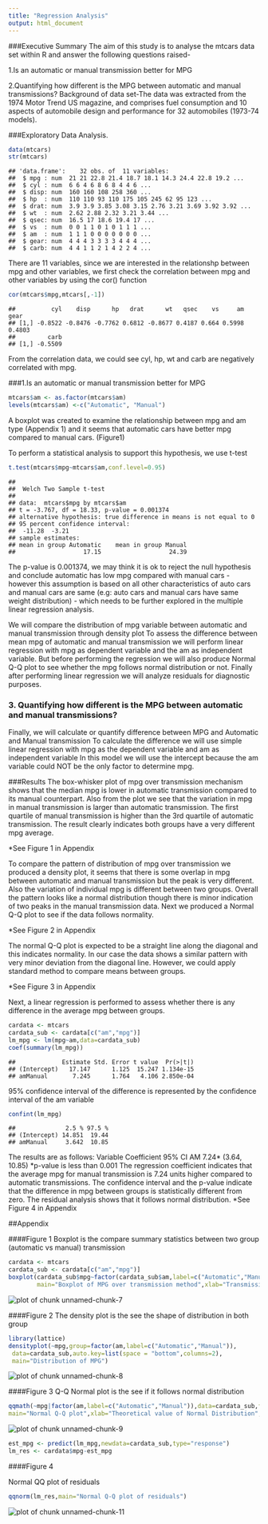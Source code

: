 ```yaml
---
title: "Regression Analysis"
output: html_document
---
```

###Executive Summary
The aim of this study is to analyse the mtcars data set within R and answer the following questions raised-

1.Is an automatic or manual transmission better for MPG

2.Quantifying how different is the MPG between automatic and manual transmissions?
Background of data set-The data was extracted from the 1974 Motor Trend US magazine, and comprises fuel consumption and 10 aspects of automobile design and performance for 32 automobiles (1973-74 models).

###Exploratory Data Analysis.

```r
data(mtcars)
str(mtcars)
```

```
## 'data.frame':	32 obs. of  11 variables:
##  $ mpg : num  21 21 22.8 21.4 18.7 18.1 14.3 24.4 22.8 19.2 ...
##  $ cyl : num  6 6 4 6 8 6 8 4 4 6 ...
##  $ disp: num  160 160 108 258 360 ...
##  $ hp  : num  110 110 93 110 175 105 245 62 95 123 ...
##  $ drat: num  3.9 3.9 3.85 3.08 3.15 2.76 3.21 3.69 3.92 3.92 ...
##  $ wt  : num  2.62 2.88 2.32 3.21 3.44 ...
##  $ qsec: num  16.5 17 18.6 19.4 17 ...
##  $ vs  : num  0 0 1 1 0 1 0 1 1 1 ...
##  $ am  : num  1 1 1 0 0 0 0 0 0 0 ...
##  $ gear: num  4 4 4 3 3 3 3 4 4 4 ...
##  $ carb: num  4 4 1 1 2 1 4 2 2 4 ...
```

There are 11 variables, since we are interested in the relationshp between mpg and other variables, we first check the correlation between mpg and other variables by using the cor() function


```r
cor(mtcars$mpg,mtcars[,-1])
```

```
##          cyl    disp      hp   drat      wt   qsec    vs     am   gear
## [1,] -0.8522 -0.8476 -0.7762 0.6812 -0.8677 0.4187 0.664 0.5998 0.4803
##         carb
## [1,] -0.5509
```
From the correlation data, we could see cyl, hp, wt and carb are negatively correlated with mpg.

###1.Is an automatic or manual transmission better for MPG

```r
mtcars$am <- as.factor(mtcars$am)
levels(mtcars$am) <-c("Automatic", "Manual")
```

A boxplot was created to examine the relationship between mpg and am type (Appendix 1) and it seems that automatic cars have better mpg compared to manual cars.
(Figure1)

To perform a statistical analysis to support this hypothesis, we use t-test

```r
t.test(mtcars$mpg~mtcars$am,conf.level=0.95)
```

```
## 
## 	Welch Two Sample t-test
## 
## data:  mtcars$mpg by mtcars$am
## t = -3.767, df = 18.33, p-value = 0.001374
## alternative hypothesis: true difference in means is not equal to 0
## 95 percent confidence interval:
##  -11.28  -3.21
## sample estimates:
## mean in group Automatic    mean in group Manual 
##                   17.15                   24.39
```

The p-value is 0.001374, we may think it is ok to reject the null hypothesis and conclude automatic has low mpg compared with manual cars - however this assumption is based on all other characteristics of auto cars and manual cars are same (e.g: auto cars and manual cars have same weight distribution) - which needs to be further explored in the multiple linear regression analysis.

We will compare the distribution of mpg variable between automatic and manual transmission through density plot To assess the difference between mean mpg of automatic and manual transmission we will perform linear regression with mpg as dependent variable and the am as independent variable. But before performing the regression we will also produce Normal Q-Q plot to see whether the mpg follows normal distribution or not. Finally after performing linear regression we will analyze residuals for diagnostic purposes.

### 3. Quantifying how different is the MPG between automatic and manual transmissions?

Finally, we will calculate or quantify difference between MPG and Automatic and Manual transmission To calculate the difference we will use simple linear regression with mpg as the dependent variable and am as independent variable In this model we will use the intercept because the am variable could NOT be the only factor to determine mpg.

###Results
The box-whisker plot of mpg over transmission mechanism shows that the median mpg is lower in automatic transmission compared to its manual counterpart. Also from the plot we see that the variation in mpg in manual transmission is larger than automatic transmission. The first quartile of manual transmission is higher than the 3rd quartile of automatic transmission. The result clearly indicates both groups have a very different mpg average.

*See Figure 1 in Appendix

To compare the pattern of distribution of mpg over transmission we produced a density plot, it seems that there is some overlap in mpg between automatic and manual transmission but the peak is very different. Also the variation of individual mpg is different between two groups. Overall the pattern looks like a normal distribution though there is minor indication of two peaks in the manual transmission data. Next we produced a Normal Q-Q plot to see if the data follows normality.

*See Figure 2 in Appendix

The normal Q-Q plot is expected to be a straight line along the diagonal and this indicates normality. In our case the data shows a similar pattern with very minor deviation from the diagonal line. However, we could apply standard method to compare means between groups.

*See Figure 3 in Appendix

Next, a linear regression is performed to assess whether there is any difference in the average mpg between groups.


```r
cardata <- mtcars
cardata_sub <- cardata[c("am","mpg")]
lm_mpg <- lm(mpg~am,data=cardata_sub)
coef(summary(lm_mpg))
```

```
##             Estimate Std. Error t value  Pr(>|t|)
## (Intercept)   17.147      1.125  15.247 1.134e-15
## amManual       7.245      1.764   4.106 2.850e-04
```
95% confidence interval of the difference is represented by the confidence interval of the am variable


```r
confint(lm_mpg)
```

```
##              2.5 % 97.5 %
## (Intercept) 14.851  19.44
## amManual     3.642  10.85
```

The results are as follows:
Variable Coefficient 95% CI AM 7.24* (3.64, 10.85)
*p-value is less than 0.001
The regression coefficient indicates that the average mpg for manual transmission is 7.24 units higher compared to automatic transmissions. The confidence interval and the p-value indicate that the difference in mpg between groups is statistically different from zero.
The residual analysis shows that it follows normal distribution.
*See Figure 4 in Appendix


##Appendix


####Figure 1
Boxplot is the compare summary statistics between two group (automatic vs manual) transmission


```r
cardata <- mtcars
cardata_sub <- cardata[c("am","mpg")]
boxplot(cardata_sub$mpg~factor(cardata_sub$am,label=c("Automatic","Manual")),
        main="Boxplot of MPG over transmission method",xlab="Transmission",ylab="MPG")
```

![plot of chunk unnamed-chunk-7](figure/unnamed-chunk-7.png) 

####Figure 2
The density plot is the see the shape of distribution in both group

```r
library(lattice)
densityplot(~mpg,group=factor(am,label=c("Automatic","Manual")),
 data=cardata_sub,auto.key=list(space = "bottom",columns=2),
 main="Distribution of MPG")
```

![plot of chunk unnamed-chunk-8](figure/unnamed-chunk-8.png) 


####Figure 3
Q-Q Normal plot is the see if it follows normal distribution

```r
qqmath(~mpg|factor(am,label=c("Automatic","Manual")),data=cardata_sub,f.value=ppoints(100),
main="Normal Q-Q plot",xlab="Theoretical value of Normal Distribution",ylab="MPG")
```

![plot of chunk unnamed-chunk-9](figure/unnamed-chunk-9.png) 



```r
est_mpg <- predict(lm_mpg,newdata=cardata_sub,type="response")
lm_res <- cardata$mpg-est_mpg
```

####Figure 4

Normal QQ plot of residuals


```r
qqnorm(lm_res,main="Normal Q-Q plot of residuals")
```

![plot of chunk unnamed-chunk-11](figure/unnamed-chunk-11.png) 

